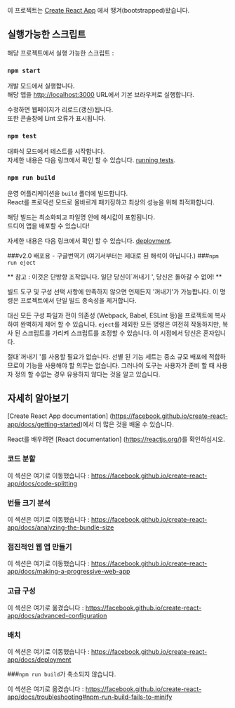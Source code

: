 이 프로젝트는 [Create React App](https://github.com/facebook/create-react-app) 에서 땡겨(bootstrapped)왔습니다.

## 실행가능한 스크립트

해당 프로젝트에서 실행 가능한 스크립트 :

### `npm start`

개발 모드에서 실행합니다.<br>
해당 앱을 [http://localhost:3000](http://localhost:3000) URL에서 기본 브라우저로 실행합니다.

수정하면 웹페이지가 리로드(갱신)됩니다.<br>
또한 콘솔창에 Lint 오류가 표시됩니다.

### `npm test`

대화식 모드에서 테스트를 시작합니다.<br>
자세한 내용은 다음 링크에서 확인 할 수 있습니다. [running tests](https://facebook.github.io/create-react-app/docs/running-tests).

### `npm run build`

운영 어플리케이션을 `build` 폴더에 빌드합니다.<br>
React를 프로덕션 모드로 올바르게 패키징하고 최상의 성능을 위해 최적화합니다.

해당 빌드는 최소화되고 파일명 안에 해시값이 포함됩니다.<br>
드디어 앱을 배포할 수 있습니다!

자세한 내용은 다음 링크에서 확인 할 수 있습니다. [deployment](https://facebook.github.io/create-react-app/docs/deployment).

###v2.0 배포용 - 구글번역기 (여기서부터는 제대로 된 해석이 아닙니다.)
###`npm run eject`

** 참고 : 이것은 단방향 조작입니다. 일단 당신이`꺼내기 ', 당신은 돌아갈 수 없어! **

빌드 도구 및 구성 선택 사항에 만족하지 않으면 언제든지 '꺼내기'가 가능합니다. 이 명령은 프로젝트에서 단일 빌드 종속성을 제거합니다.

대신 모든 구성 파일과 전이 의존성 (Webpack, Babel, ESLint 등)을 프로젝트에 복사하여 완벽하게 제어 할 수 있습니다. `eject`를 제외한 모든 명령은 여전히 ​​작동하지만, 복사 된 스크립트를 가리켜 스크립트를 조정할 수 있습니다. 이 시점에서 당신은 혼자입니다.

절대`꺼내기 '를 사용할 필요가 없습니다. 선별 된 기능 세트는 중소 규모 배포에 적합하므로이 기능을 사용해야 할 의무는 없습니다. 그러나이 도구는 사용자가 준비 할 때 사용자 정의 할 수없는 경우 유용하지 않다는 것을 알고 있습니다.

## 자세히 알아보기

[Create React App documentation] (https://facebook.github.io/create-react-app/docs/getting-started)에서 더 많은 것을 배울 수 있습니다.

React를 배우려면 [React documentation] (https://reactjs.org/)를 확인하십시오.

### 코드 분할

이 섹션은 여기로 이동했습니다 : https://facebook.github.io/create-react-app/docs/code-splitting

### 번들 크기 분석

이 섹션은 여기로 이동했습니다 : https://facebook.github.io/create-react-app/docs/analyzing-the-bundle-size

### 점진적인 웹 앱 만들기

이 섹션은 여기로 이동했습니다 : https://facebook.github.io/create-react-app/docs/making-a-progressive-web-app

### 고급 구성

이 섹션은 여기로 옮겼습니다 : https://facebook.github.io/create-react-app/docs/advanced-configuration

### 배치

이 섹션은 여기로 이동했습니다 : https://facebook.github.io/create-react-app/docs/deployment

###`npm run build`가 축소되지 않습니다.

이 섹션은 여기로 옮겼습니다 : https://facebook.github.io/create-react-app/docs/troubleshooting#npm-run-build-fails-to-minify

